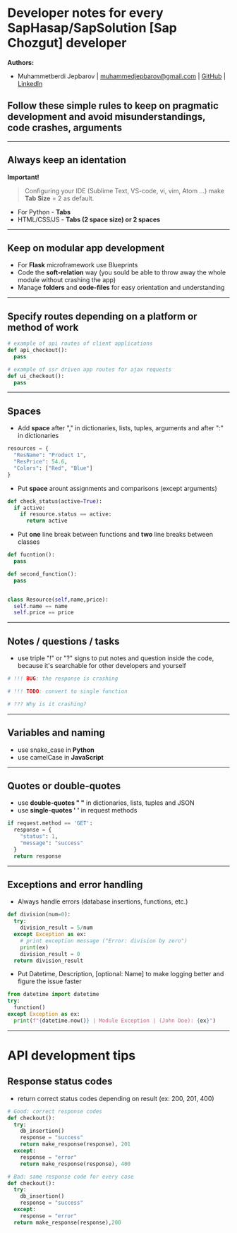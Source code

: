 # Developer notes for every SapHasap/SapSolution [Sap Chozgut] developer
**Authors:** 
+ Muhammetberdi Jepbarov | muhammedjepbarov@gmail.com | [GitHub](github.com/mike-bionic) | [LinkedIn](https://www.linkedin.com/in/muhammed-jepbarov/)
## Follow these simple rules to keep on pragmatic development and avoid misunderstandings, code crashes, arguments
-----------
## Always keep an identation
**Important!**
>Configuring your IDE (Sublime Text, VS-code, vi, vim, Atom ...) make **Tab Size** = 2 as default.
+ For Python - **Tabs**
+ HTML/CSS/JS - **Tabs (2 space size) or 2 spaces** 
-----------
## Keep on modular app development
+ For **Flask** microframework use Blueprints
+ Code the **soft-relation** way (you sould be able to throw away the whole module without crashing the app)
+ Manage **folders** and **code-files** for easy orientation and understanding
-----------
## Specify routes depending on a platform or method of work
```python
# example of api routes of client applications
def api_checkout():
  pass

# example of ssr driven app routes for ajax requests
def ui_checkout():
  pass
```
-----------
## Spaces
+ Add **space** after "," in dictionaries, lists, tuples, arguments
and after ":" in dictionaries 
```python
resources = {
  "ResName": "Product 1",
  "ResPrice": 54.6,
  "Colors": ["Red", "Blue"]
}
```
+ Put **space** arount assignments and comparisons (except arguments)
```python
def check_status(active=True):
  if active:
    if resource.status == active:
      return active
```
+ Put **one** line break between functions and **two** line breaks between classes
```python
def fucntion():
  pass

def second_function():
  pass


class Resource(self,name,price):
  self.name == name
  self.price == price
```
-----------
## Notes / questions / tasks
+ use triple "!" or "?" signs to put notes and question inside the code, because it's searchable for other developers and yourself
```python
# !!! BUG: the response is crashing

# !!! TODO: convert to single function

# ??? Why is it crashing?
```
-----------
## Variables and naming
+ use snake_case in **Python**
+ use camelCase in **JavaScript**
-----------
## Quotes or double-quotes
+ use **double-quotes " "** in dictionaries, lists, tuples and JSON
+ use **single-quotes ' '** in request methods
```python
if request.method == 'GET':
  response = {
    "status": 1,
    "message": "success"
  }
  return response
```
-----------
## Exceptions and error handling
+ Always handle errors (database insertions, functions, etc.)
```python
def division(num=0):
  try:
    division_result = 5/num
  except Exception as ex:
    # print exception message ("Error: division by zero")
    print(ex)
    division_result = 0
  return division_result 
```
+ Put Datetime, Description, [optional: Name] to make logging better and figure the issue faster
```python
from datetime import datetime
try:
  function()
except Exception as ex:
  print(f"{datetime.now()} | Module Exception | (John Doe): {ex}")
``` 
-----------
# API development tips
## Response status codes
+ return correct status codes depending on result (ex: 200, 201, 400)
```python
# Good: correct response codes
def checkout():
  try:
    db_insertion()
    response = "success"
    return make_response(response), 201
  except:
    response = "error"
    return make_response(response), 400

# Bad: same response code for every case
def checkout():
  try:
    db_insertion()
    response = "success"
  except:
    response = "error"
  return make_response(response),200
```